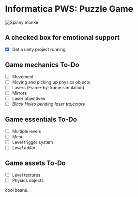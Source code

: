 # Informatica PWS: Puzzle Game

![Spinny monke](https://media.tenor.com/IVQgkTbHZhYAAAAd/spinning-monkey-spinning-ape.gif)

## A checked box for emotional support
- [x] Get a unity project running

## Game mechanics To-Do
- [ ] Movement
- [ ] Moving and picking up physics objects
- [ ] Lasers (Frame-by-frame simulation)
- [ ] Mirrors
- [ ] Laser objectives
- [ ] *Black Holes bending laser trajectory*

## Game essentials To-Do
- [ ] Multiple levels
- [ ] Menu
- [ ] Level trigger system
- [ ] *Level editor*

## Game assets To-Do
- [ ] Level textures
- [ ] Physics objects

cool beans.
